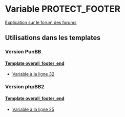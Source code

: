 # Variable PROTECT_FOOTER
[Explication sur le forum des forums](http://forum.forumactif.com/t294113-listing-des-variables#PROTECT_FOOTER)
## Utilisations dans les templates
### Version PunBB
#### [Template overall_footer_end](punbb/overall_footer_end.md)
* [Variable à la ligne 32](../punbb/overall_footer_end.tpl#L32)
### Version phpBB2
#### [Template overall_footer_end](subsilver/overall_footer_end.md)
* [Variable à la ligne 25](../subsilver/overall_footer_end.tpl#L25)